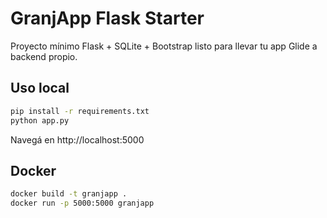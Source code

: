 # GranjApp Flask Starter

Proyecto mínimo Flask + SQLite + Bootstrap listo para llevar tu app Glide a backend propio.

## Uso local
```bash
pip install -r requirements.txt
python app.py
```
Navegá en http://localhost:5000

## Docker
```bash
docker build -t granjapp .
docker run -p 5000:5000 granjapp
```
